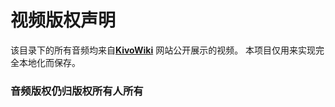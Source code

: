 # 视频版权声明
该目录下的所有音频均来自[**KivoWiki**](https://kivo.wiki/)  网站公开展示的视频。
本项目仅用来实现完全本地化而保存。
### 音频版权仍归版权所有人所有
